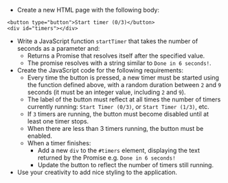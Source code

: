 - Create a new HTML page with the following body:
``` 
<button type="button">Start timer (0/3)</button>
<div id="timers"></div>
```
- Write a JavaScript function `startTimer` that takes the number of seconds as a parameter and:
  - Returns a Promise that resolves itself after the specified value.
  - The promise resolves with a string similar to `Done in 6 seconds!`.
- Create the JavaScript code for the following requirements:
  - Every time the button is pressed, a new timer must be started using the function defined above, with a random duration between `2` and `9` seconds (it must be an integer value, including `2` and `9`).
  - The label of the button must reflect at all times the number of timers currently running:
  `Start Timer (0/3)`, or `Start Timer (1/3)`, etc.
  - If `3` timers are running, the button must become disabled until at least one timer stops.
  - When there are less than 3 timers running, the button must be enabled.
  - When a timer finishes:
    - Add a new `div` to the `#timers` element, displaying the text returned by the Promise
    e.g. `Done in 6 seconds!`
    - Update the button to reflect the number of timers still running.
- Use your creativity to add nice styling to the application.